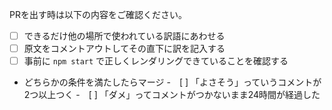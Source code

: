 PRを出す時は以下の内容をご確認ください。

- [ ] できるだけ他の場所で使われている訳語にあわせる
- [ ] 原文をコメントアウトしてその直下に訳を記入する
- [ ] 事前に `npm start` で正しくレンダリングできていることを確認する
- どちらかの条件を満たしたらマージ
    -　[ ] 「よさそう」っていうコメントが2つ以上つく
    -　[ ] 「ダメ」ってコメントがつかないまま24時間が経過した
